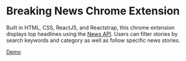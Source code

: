 # Breaking News Chrome Extension
Built in HTML, CSS, ReactJS, and Reactstrap, this chrome extension displays top headlines using the <a href="https://newsapi.org/">News API</a>. Users can filter stories by search keywords and category as well as follow specific news stories.

<a href="https://monica-tang.me/news-extension/"> Demo </a>
